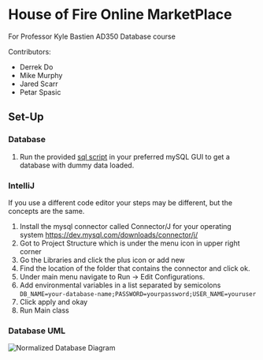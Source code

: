 # House of Fire Online MarketPlace

For Professor Kyle Bastien AD350 Database course

Contributors:

- Derrek Do
- Mike Murphy
- Jared Scarr
- Petar Spasic

## Set-Up

### Database

1. Run the provided [sql script](house-of-fire.sql) in your preferred mySQL GUI to get a database with dummy data loaded.

### IntelliJ
If you use a different code editor your steps may be different, but the concepts are the same.

1. Install the mysql connector called Connector/J for your operating system https://dev.mysql.com/downloads/connector/j/
2. Got to Project Structure which is under the menu icon in upper right corner
3. Go the Libraries and click the plus icon or add new
4. Find the location of the folder that contains the connector and click ok.
5. Under main menu navigate to Run -> Edit Configurations.
6. Add environmental variables in a list separated by semicolons
```DB_NAME=your-database-name;PASSWORD=yourpassword;USER_NAME=youruser```
7. Click apply and okay
8. Run Main class

### Database UML

![Normalized Database Diagram](images/Acme%20Online%20Marketplace%20ER%20Diagram.svg)
